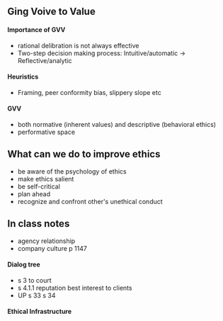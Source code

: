 ## Ging Voive to Value

#### Importance of GVV
* rational delibration is not always effective
* Two-step decision making process: Intuitive/automatic -> Reflective/analytic

#### Heuristics
* Framing, peer conformity bias, slippery slope etc

#### GVV
* both normative (inherent values) and descriptive (behavioral ethics)
* performative space


## What can we do to improve ethics

* be aware of the psychology of ethics
* make ethics salient
* be self-critical
* plan ahead
* recognize and confront other's unethical conduct




## In class notes
* agency relationship
* company culture p 1147

#### Dialog tree
* s 3 to court
* s 4.1.1 reputation best interest to clients
* UP s 33 s 34


#### Ethical Infrastructure



